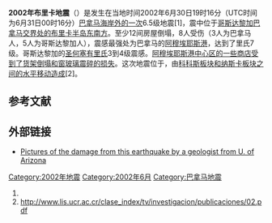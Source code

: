 **2002年布里卡地震**（）是发生在当地时间2002年6月30日19时16分（UTC时间为6月31日00时16分）[巴拿马海岸外的一次](../Page/巴拿马.md "wikilink")6.5级地震\[1\]，震中位于[哥斯达黎加](../Page/哥斯达黎加.md "wikilink")[巴拿马交界处的](../Page/巴拿马.md "wikilink")[布里卡半岛东南方](https://zh.wikipedia.org/wiki/布里卡半岛 "wikilink")。至少12间房屋倒塌，8人受伤（3人为巴拿马人，5人为哥斯达黎加人），震感最强处为巴拿马的[阿穆埃耶斯港](../Page/阿穆埃耶斯港.md "wikilink")，达到了里氏7级。哥斯达黎加的[圣何塞有里氏](../Page/聖荷西_\(哥斯大黎加\).md "wikilink")3到4级震感。[阿穆埃耶斯港中心区的一些商店受到了货架倒塌和窗玻璃震碎的损失](../Page/阿穆埃耶斯港.md "wikilink")。这次地震位于，由[科科斯板块和](../Page/科科斯板块.md "wikilink")[纳斯卡板块之间的水平移动造成](../Page/纳斯卡板块.md "wikilink")\[2\]。

## 参考文献

## 外部链接

  - [Pictures of the damage from this earthquake by a geologist from U.
    of
    Arizona](https://web.archive.org/web/20130307163205/http://www.geo.arizona.edu/~linkimer/Pictures.htm)

[Category:2002年地震](https://zh.wikipedia.org/wiki/Category:2002年地震 "wikilink")
[Category:2002年6月](https://zh.wikipedia.org/wiki/Category:2002年6月 "wikilink")
[Category:巴拿马地震](https://zh.wikipedia.org/wiki/Category:巴拿马地震 "wikilink")

1.
2.  <http://www.lis.ucr.ac.cr/clase_index/tv/investigacion/publicaciones/02.pdf>